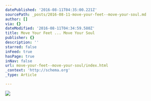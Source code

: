 ```yaml
---
datePublished: '2016-08-11T04:35:00.221Z'
sourcePath: _posts/2016-08-11-move-your-feet--move-your-soul.md
author: []
via: {}
dateModified: '2016-08-11T04:34:59.580Z'
title: Move Your Feet ... Move Your Soul
publisher: {}
description: ''
starred: false
inFeed: true
hasPage: true
inNav: false
url: move-your-feet--move-your-soul/index.html
_context: 'http://schema.org'
_type: Article

---
```

![](https://the-grid-user-content.s3-us-west-2.amazonaws.com/f938be47-2b56-42c7-83e1-ce9a559ce59d.jpg)